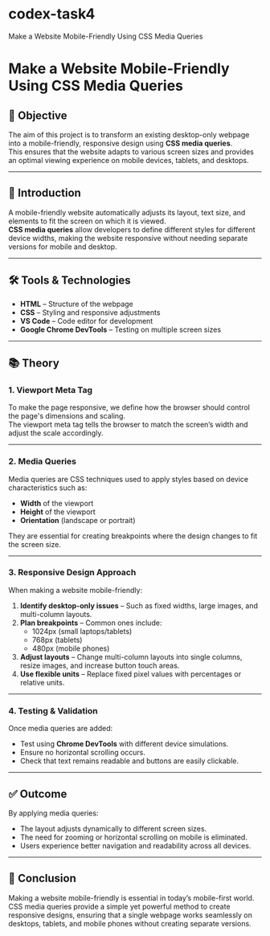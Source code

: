 # codex-task4
Make a Website Mobile-Friendly Using CSS Media Queries
# Make a Website Mobile-Friendly Using CSS Media Queries

## 📌 Objective
The aim of this project is to transform an existing desktop-only webpage into a mobile-friendly, responsive design using **CSS media queries**.  
This ensures that the website adapts to various screen sizes and provides an optimal viewing experience on mobile devices, tablets, and desktops.

---

## 📖 Introduction
A mobile-friendly website automatically adjusts its layout, text size, and elements to fit the screen on which it is viewed.  
**CSS media queries** allow developers to define different styles for different device widths, making the website responsive without needing separate versions for mobile and desktop.

---

## 🛠 Tools & Technologies
- **HTML** – Structure of the webpage  
- **CSS** – Styling and responsive adjustments  
- **VS Code** – Code editor for development  
- **Google Chrome DevTools** – Testing on multiple screen sizes  

---

## 📚 Theory

### 1. **Viewport Meta Tag**
To make the page responsive, we define how the browser should control the page's dimensions and scaling.  
The viewport meta tag tells the browser to match the screen’s width and adjust the scale accordingly.

---

### 2. **Media Queries**
Media queries are CSS techniques used to apply styles based on device characteristics such as:
- **Width** of the viewport  
- **Height** of the viewport  
- **Orientation** (landscape or portrait)  

They are essential for creating breakpoints where the design changes to fit the screen size.

---

### 3. **Responsive Design Approach**
When making a website mobile-friendly:
1. **Identify desktop-only issues** – Such as fixed widths, large images, and multi-column layouts.
2. **Plan breakpoints** – Common ones include:
   - 1024px (small laptops/tablets)
   - 768px (tablets)
   - 480px (mobile phones)
3. **Adjust layouts** – Change multi-column layouts into single columns, resize images, and increase button touch areas.
4. **Use flexible units** – Replace fixed pixel values with percentages or relative units.

---

### 4. **Testing & Validation**
Once media queries are added:
- Test using **Chrome DevTools** with different device simulations.
- Ensure no horizontal scrolling occurs.
- Check that text remains readable and buttons are easily clickable.

---

## ✅ Outcome
By applying media queries:
- The layout adjusts dynamically to different screen sizes.
- The need for zooming or horizontal scrolling on mobile is eliminated.
- Users experience better navigation and readability across all devices.

---

## 📌 Conclusion
Making a website mobile-friendly is essential in today’s mobile-first world.  
CSS media queries provide a simple yet powerful method to create responsive designs, ensuring that a single webpage works seamlessly on desktops, tablets, and mobile phones without creating separate versions.
